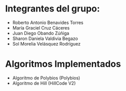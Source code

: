 # Integrantes del grupo:
- Roberto Antonio Benavides Torres
- María Graciel Cruz Cáceres
- Juan Diego Obando Zúñiga
- Sharon Daniela Valdivia Begazo
- Sol Morelia Velásquez Rodríguez   

# Algoritmos Implementados
- Algoritmo de Polybios (Polybios)
- Algoritmo de Hill (HillCode V2)
